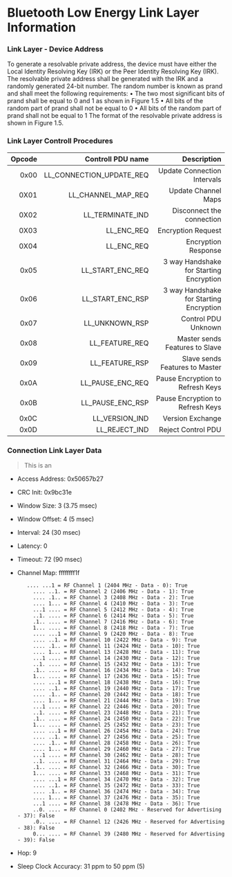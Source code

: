 # Bluetooth Low Energy Link Layer Information

### Link Layer - Device Address

To generate a resolvable private address, the device must have either
the Local Identity Resolving Key (IRK) or the Peer Identity Resolving
Key (IRK). The resolvable private address shall be generated with the
IRK and a randomly generated 24-bit number. The random number is known
as prand and shall meet the following requirements: • The two most
significant bits of prand shall be equal to 0 and 1 as shown in Figure
1.5 • All bits of the random part of prand shall not be equal to 0 • All
bits of the random part of prand shall not be equal to 1 The format of
the resolvable private address is shown in Figure 1.5.


### Link Layer Controll Procedures

| Opcode |        Controll PDU name |                              Description |
|-------:|-------------------------:|-----------------------------------------:|
|   0x00 | LL_CONNECTION_UPDATE_REQ |              Update Connection Intervals |
|   0X01 |       LL_CHANNEL_MAP_REQ |                      Update Channel Maps |
|   0X02 |         LL_TERMINATE_IND |                Disconnect the connection |
|   0X03 |               LL_ENC_REQ |                       Encryption Request |
|   0X04 |               LL_ENC_REQ |                      Encryption Response |
|   0x05 |         LL_START_ENC_REQ | 3 way Handshake  for Starting Encryption |
|   0x06 |         LL_START_ENC_RSP | 3 way Handshake  for Starting Encryption |
|   0x07 |           LL_UNKNOWN_RSP |                      Control PDU Unknown |
|   0x08 |           LL_FEATURE_REQ |           Master sends Features to Slave |
|   0x09 |           LL_FEATURE_RSP |        Slave sends  Features  to  Master |
|   0x0A |         LL_PAUSE_ENC_REQ |        Pause Encryption  to Refresh Keys |
|   0x0B |         LL_PAUSE_ENC_RSP |        Pause Encryption  to Refresh Keys |
|   0x0C |           LL_VERSION_IND |                        Version  Exchange |
|   0x0D |            LL_REJECT_IND |                       Reject Control PDU |

### Connection Link Layer Data
> This is an
- Access Address: 0x50657b27
- CRC Init: 0x9bc31e
- Window Size: 3 (3.75 msec)
- Window Offset: 4 (5 msec)
- Interval: 24 (30 msec)
- Latency: 0
- Timeout: 72 (90 msec)
- Channel Map: ffffffff1f

  ```
     .... ...1 = RF Channel 1 (2404 MHz - Data - 0): True
       .... ..1. = RF Channel 2 (2406 MHz - Data - 1): True
       .... .1.. = RF Channel 3 (2408 MHz - Data - 2): True
       .... 1... = RF Channel 4 (2410 MHz - Data - 3): True
       ...1 .... = RF Channel 5 (2412 MHz - Data - 4): True
       ..1. .... = RF Channel 6 (2414 MHz - Data - 5): True
       .1.. .... = RF Channel 7 (2416 MHz - Data - 6): True
       1... .... = RF Channel 8 (2418 MHz - Data - 7): True
       .... ...1 = RF Channel 9 (2420 MHz - Data - 8): True
       .... ..1. = RF Channel 10 (2422 MHz - Data - 9): True
       .... .1.. = RF Channel 11 (2424 MHz - Data - 10): True
       .... 1... = RF Channel 13 (2428 MHz - Data - 11): True
       ...1 .... = RF Channel 14 (2430 MHz - Data - 12): True
       ..1. .... = RF Channel 15 (2432 MHz - Data - 13): True
       .1.. .... = RF Channel 16 (2434 MHz - Data - 14): True
       1... .... = RF Channel 17 (2436 MHz - Data - 15): True
       .... ...1 = RF Channel 18 (2438 MHz - Data - 16): True
       .... ..1. = RF Channel 19 (2440 MHz - Data - 17): True
       .... .1.. = RF Channel 20 (2442 MHz - Data - 18): True
       .... 1... = RF Channel 21 (2444 MHz - Data - 19): True
       ...1 .... = RF Channel 22 (2446 MHz - Data - 20): True
       ..1. .... = RF Channel 23 (2448 MHz - Data - 21): True
       .1.. .... = RF Channel 24 (2450 MHz - Data - 22): True
       1... .... = RF Channel 25 (2452 MHz - Data - 23): True
       .... ...1 = RF Channel 26 (2454 MHz - Data - 24): True
       .... ..1. = RF Channel 27 (2456 MHz - Data - 25): True
       .... .1.. = RF Channel 28 (2458 MHz - Data - 26): True
       .... 1... = RF Channel 29 (2460 MHz - Data - 27): True
       ...1 .... = RF Channel 30 (2462 MHz - Data - 28): True
       ..1. .... = RF Channel 31 (2464 MHz - Data - 29): True
       .1.. .... = RF Channel 32 (2466 MHz - Data - 30): True
       1... .... = RF Channel 33 (2468 MHz - Data - 31): True
       .... ...1 = RF Channel 34 (2470 MHz - Data - 32): True
       .... ..1. = RF Channel 35 (2472 MHz - Data - 33): True
       .... .1.. = RF Channel 36 (2474 MHz - Data - 34): True
       .... 1... = RF Channel 37 (2476 MHz - Data - 35): True
       ...1 .... = RF Channel 38 (2478 MHz - Data - 36): True
       ..0. .... = RF Channel 0 (2402 MHz - Reserved for Advertising - 37): False
       .0.. .... = RF Channel 12 (2426 MHz - Reserved for Advertising - 38): False
       0... .... = RF Channel 39 (2480 MHz - Reserved for Advertising - 39): False
  ```
- Hop: 9
- Sleep Clock Accuracy: 31 ppm to 50 ppm (5)
